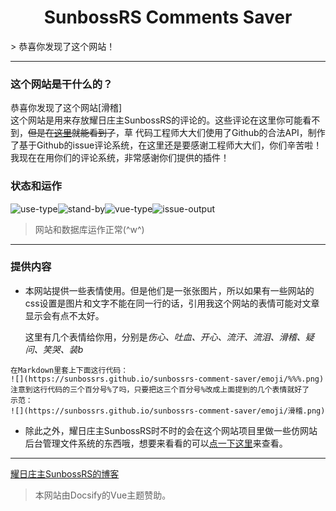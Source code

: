 <center><h1>SunbossRS Comments Saver</h1></center>
> 恭喜你发现了这个网站！

---

### 这个网站是干什么的？
恭喜你发现了这个网站[滑稽]  
这个网站是用来存放耀日庄主SunbossRS的评论的。这些评论在这里你可能看不到，~~但是在[这里](https://github.com/sunbossrs/sunbossrs-comment-saver/issue)就能看到了~~，草
代码工程师大大们使用了Github的合法API，制作了基于Github的issue评论系统，在这里还是要感谢工程师大大们，你们辛苦啦！我现在在用你们的评论系统，非常感谢你们提供的插件！

### 状态和运作
![use-type](https://img.shields.io/badge/use--type-vue.js-green.svg?style=flat-square)![stand-by](https://img.shields.io/badge/stand--by-vssue-green.svg?style=flat-square)![vue-type](https://img.shields.io/badge/vue--type-full-orange.svg?style=flat-square)![issue-output](https://img.shields.io/badge/issue--output-md5-lightgrey.svg?style=flat-square)

> 网站和数据库运作正常(^w^)

---

### 提供内容
- 本网站提供一些表情使用。但是他们是一张张图片，所以如果有一些网站的css设置是图片和文字不能在同一行的话，引用我这个网站的表情可能对文章显示会有点不太好。

  这里有几个表情给你用，分别是*伤心、吐血、开心、流汗、流泪、滑稽、疑问、笑哭、装b*
```
在Markdown里套上下面这行代码：
![](https://sunbossrs.github.io/sunbossrs-comment-saver/emoji/%%%.png)
注意到这行代码的三个百分号%了吗，只要把这三个百分号%改成上面提到的几个表情就好了
示范：
![](https://sunbossrs.github.io/sunbossrs-comment-saver/emoji/滑稽.png)
```

- 除此之外，耀日庄主SunbossRS时不时的会在这个网站项目里做一些仿网站后台管理文件系统的东西哦，想要来看看的可以[点一下这里](./filesystemmd)来查看。

---

[耀日庄主SunbossRS的博客](https://sunbossrs.github.io/)
> 本网站由Docsify的Vue主题赞助。

